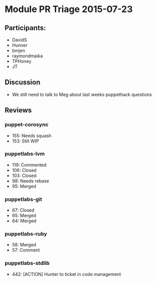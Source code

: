 # Module PR Triage 2015-07-23

## Participants:
* DavidS
* Hunner
* bmjen
* raymondmaika
* TPHoney
* JT

## Discussion
- We still need to talk to Meg about last weeks puppethack questions

## Reviews
### puppet-corosync
* 155: Needs squash
* 153: Still WIP

### puppetlabs-lvm
* 119: Commented
* 106: Closed
* 103: Closed
* 98: Needs rebase
* 95: Merged

### puppetlabs-git
* 67: Closed
* 65: Merged
* 64: Merged

### puppetlabs-ruby
* 58: Merged
* 57: Comment

### puppetlabs-stdlib
* 442: [ACTION] Hunter to ticket in code management
